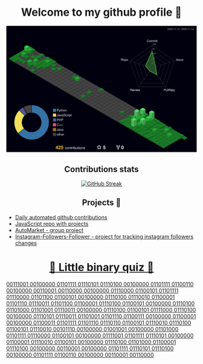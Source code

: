 
<h1 align="center", font-size="bold">
Welcome to my github profile 👾
</h1>

![](./profile-3d-contrib/profile-night-green.svg)
<h2 align="center"> <b> Contributions stats </b> </h2>
<p align="center">

   <a href="https://git.io/streak-stats">
      <img alt="GitHub Streak" src="https://streak-stats.demolab.com?user=matiwan3&theme=gruvbox&hide_border=true">
   </a>
</p>

<h2 align="center"> <b> Projects 🔧</b> </h2>
<ul>
<li><a href="https://github.com/matiwan3/autogit-streak"> Daily automated github contributions </li>
<li><a href="https://github.com/matiwan3/local_projects-HTML-CSS-JAVASCRIPT"> JavaScript repo with projects </li>
<li><a href="https://github.com/matiwan3/AutoMarket"> AutoMarket - group project </li>
<li><a href="https://github.com/matiwan3/Instagram-Followers-Follower"> Instagram-Followers-Follower - project for tracking instagram followers changes </li>
</ul>

<h1 align="center", font-size="bold">
🧩 Little binary quiz 🧩
</h1>
00111001 00100000 01101111 01110101 01110100 00100000 01101111 01100110 00100000 00110001 00110000 00100000 01110000 01100101 01101111 01110000 01101100 01100101 00100000 01110100 01110010 01100001 01101110 01110011 01101100 01100001 01110100 01100101 00100000 01110100 01101000 01101001 01110011 00100000 01110100 01100101 01111000 01110100 00100000 01110101 01110011 01101001 01101110 01100111 00100000 01100001 00100000 01100011 01101111 01101110 01110110 01100101 01110010 01110100 01100101 01110010 00101110 00100000 01001001 00100000 01101000 01101111 01110000 01100101 00100000 01111001 01101111 01110101 00100000 01100001 01110010 01100101 00100000 01110100 01101000 01100001 01110100 00100000 00110001 00100000 01101111 01110101 01110100 00100000 01101111 01100110 00100000 00110001 00110000


<!---
matiwan3/matiwan3 is a ✨ special ✨ repository because its `README.md` (this file) appears on your GitHub profile.
You can click the Preview link to take a look at your changes.
--->
